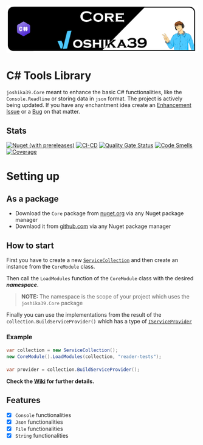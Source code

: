 ![Project Banner](banner.png)

# C# Tools Library

`joshika39.Core` meant to enhance the basic C# functionalities, like the `Console.Readline` or storing data in `json` format. The project is actively being updated. If you have any enchantment idea create an [Enhancement Issue](https://github.com/joshika39/cs-tools/issues/new?assignees=&labels=enhancement&projects=&template=enhancement.md&title=New+Enhancement+name) or a [Bug](https://github.com/joshika39/cs-tools/issues/new?assignees=&labels=bug&projects=&template=bug.md&title=) on that matter.
## Stats

[![Nuget (with prereleases)](https://img.shields.io/nuget/vpre/joshika39.Core?link=https%3A%2F%2Fwww.nuget.org%2Fpackages%2Fjoshika39.Core%2F)](https://img.shields.io/nuget/vpre/joshika39.Core?link=https%3A%2F%2Fwww.nuget.org%2Fpackages%2Fjoshika39.Core%2F) [![CI-CD](https://github.com/joshika39/cs-tools/actions/workflows/modules-cicd.yml/badge.svg)](https://github.com/joshika39/cs-tools/actions/workflows/modules-cicd.yml) [![Quality Gate Status](https://analysis.bitof.faith/api/project_badges/measure?project=joshika39_cs-tools_AYtHQMp2dB6aqkaimYly&metric=alert_status&token=sqb_d332f6244648f44183ddf1ff9d82c8a577a61596)](https://analysis.bitof.faith/dashboard?id=joshika39_cs-tools_AYtHQMp2dB6aqkaimYly) [![Code Smells](https://analysis.bitof.faith/api/project_badges/measure?project=joshika39_cs-tools_AYtHQMp2dB6aqkaimYly&metric=code_smells&token=sqb_d332f6244648f44183ddf1ff9d82c8a577a61596)](https://analysis.bitof.faith/dashboard?id=joshika39_cs-tools_AYtHQMp2dB6aqkaimYly) [![Coverage](https://analysis.bitof.faith/api/project_badges/measure?project=joshika39_cs-tools_AYtHQMp2dB6aqkaimYly&metric=coverage&token=sqb_d332f6244648f44183ddf1ff9d82c8a577a61596)](https://analysis.bitof.faith/dashboard?id=joshika39_cs-tools_AYtHQMp2dB6aqkaimYly)
# Setting up
## As a package
 - Download the `Core` package from [nuget.org](https://www.nuget.org/packages/joshika39.Core) via any Nuget package manager
 - Downlaod it from [github.com](https://github.com/joshika39/cs-tools/pkgs/nuget/joshika39.Core) via any Nuget package manager
## How to start

First you have to create a new [`ServiceCollection`](https://learn.microsoft.com/en-us/dotnet/api/microsoft.extensions.dependencyinjection.servicecollection?view=dotnet-plat-ext-7.0) and then create an instance from the `CoreModule` class.

Then call the `LoadModules` function of the `CoreModule` class with the desired ***namespace***. 

> **NOTE:** The namespace is the scope of your project which uses the `joshika39.Core` package

Finally you can use the implementations from the result of the `collection.BuildServiceProvider()` which has a type of [`IServiceProvider`](https://learn.microsoft.com/en-us/dotnet/api/system.iserviceprovider?view=net-7.0&viewFallbackFrom=dotnet-plat-ext-7.0)
### Example
```cs
var collection = new ServiceCollection();  
new CoreModule().LoadModules(collection, "reader-tests"); 

var provider = collection.BuildServiceProvider();
```

**Check the [Wiki](https://github.com/joshika39/cs-tools/wiki) for further details.**

## Features
- [x] `Console` functionalities
- [x] `Json` functionalities
- [x] `File` functionalities
- [x] `String` functionalities
